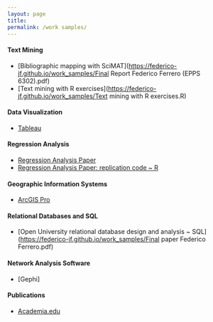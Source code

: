 ```yaml
---
layout: page
title:
permalink: /work samples/
---
```


#### Text Mining
  + [Bibliographic mapping with SciMAT](https://federico-jf.github.io/work_samples/Final Report Federico Ferrero (EPPS 6302).pdf)
  + [Text mining with R exercises](https://federico-jf.github.io/work_samples/Text mining with R exercises.R)
  
#### Data Visualization
  + [Tableau](https://federico-jf.github.io/work_samples/Tableau_samples_Ferrero.pdf)
  
#### Regression Analysis
  + [Regression Analysis Paper](https://federico-jf.github.io/work_samples/Final_Paper_Ferrero.pdf)
  + [Regression Analysis Paper: replication code ~ R](https://federico-jf.github.io/work_samples/Replication_code_ferrero.R)
   
#### Geographic Information Systems
  + [ArcGIS Pro](https://federico-jf.github.io/work_samples/all_labs.pdf)

#### Relational Databases and SQL
  + [Open University relational database design and analysis ~ SQL](https://federico-jf.github.io/work_samples/Final paper Federico Ferrero.pdf)

#### Network Analysis Software
  + [Gephi]

#### Publications
  + [Academia.edu](https://cordoba.academia.edu/FedericoFerrero)
  
